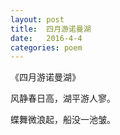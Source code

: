 ```yaml
---
layout: post
title:  四月游诺曼湖
date:   2016-4-4
categories: poem
---
```

《四月游诺曼湖》

风静春日高，湖平游人寥。

蝶舞微浪起，船没一池皱。